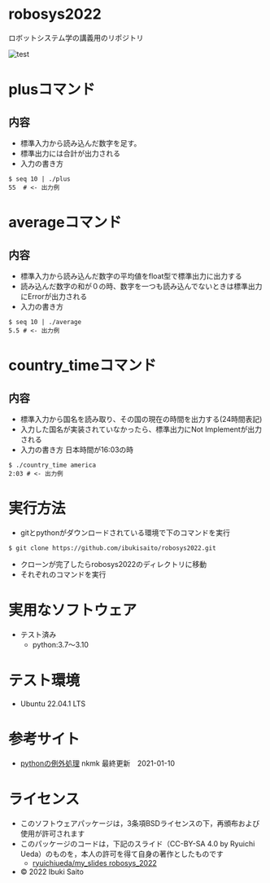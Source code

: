 # robosys2022
ロボットシステム学の講義用のリポジトリ


![test](https://github.com/ibukisaito/robosys2022/actions/workflows/test.yml/badge.svg)

# plusコマンド

## 内容
* 標準入力から読み込んだ数字を足す。
* 標準出力には合計が出力される
* 入力の書き方
```
$ seq 10 | ./plus
55  # <- 出力例
```
# averageコマンド

## 内容
* 標準入力から読み込んだ数字の平均値をfloat型で標準出力に出力する
* 読み込んだ数字の和が０の時、数字を一つも読み込んでないときは標準出力にErrorが出力される
* 入力の書き方
```
$ seq 10 | ./average
5.5 # <- 出力例

```

# country_timeコマンド

## 内容
* 標準入力から国名を読み取り、その国の現在の時間を出力する(24時間表記)
* 入力した国名が実装されていなかったら、標準出力にNot Implementが出力される
* 入力の書き方 日本時間が16:03の時
```
$ ./country_time america
2:03 # <- 出力例
```

# 実行方法
* gitとpythonがダウンロードされている環境で下のコマンドを実行
```
$ git clone https://github.com/ibukisaito/robosys2022.git
```
* クローンが完了したらrobosys2022のディレクトリに移動
* それぞれのコマンドを実行

# 実用なソフトウェア
* テスト済み
  * python:3.7～3.10


# テスト環境
* Ubuntu 22.04.1 LTS

# 参考サイト
* [pythonの例外処理](https://note.nkmk.me/python-try-except-else-finally/) nkmk 最終更新　2021-01-10 


# ライセンス
  * このソフトウェアパッケージは，3条項BSDライセンスの下，再頒布および使用が許可されます
  * このパッケージのコードは，下記のスライド（CC-BY-SA 4.0 by Ryuichi Ueda）のものを，本人の許可を得て自身の著作としたものです
      * [ryuichiueda/my_slides robosys_2022](https://github.com/ryuichiueda/my_slides/tree/master/robosys_2022)
  * © 2022 Ibuki Saito
